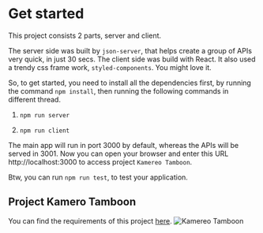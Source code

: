 # Get started

This project consists 2 parts, server and client.

The server side was built by `json-server`, that helps create a group of APIs very quick, in just 30 secs.
The client side was build with React. It also used a trendy css frame work, `styled-components`. You might love it.

So, to get started, you need to install all the dependencies first, by running the command `npm install`, then running the following commands in different thread.

1. `npm run server`

2. `npm run client`

The main app will run in port 3000 by default, whereas the APIs will be served in 3001. Now you can open your browser and enter this URL http://localhost:3000 to access project `Kamereo Tamboon`.

Btw, you can run `npm run test`, to test your application.


## Project Kamero Tamboon

You can find the requirements of this project [here](/requirements.md).
![Kamereo Tamboon](/makereo-tamboon.png)